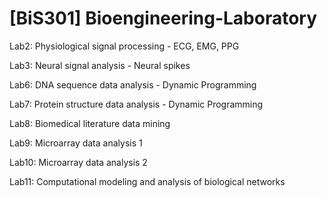 # [BiS301] Bioengineering-Laboratory

Lab2: Physiological signal processing - ECG, EMG, PPG

Lab3: Neural signal analysis - Neural spikes

Lab6: DNA sequence data analysis - Dynamic Programming

Lab7: Protein structure data analysis - Dynamic Programming

Lab8: Biomedical literature data mining

Lab9: Microarray data analysis 1

Lab10: Microarray data analysis 2

Lab11: Computational modeling and analysis of biological networks

